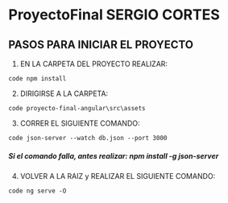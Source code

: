 # ProyectoFinal SERGIO CORTES

## PASOS PARA INICIAR EL PROYECTO

1. EN LA CARPETA DEL PROYECTO REALIZAR:

`code
npm install 
`

2. DIRIGIRSE A LA CARPETA:

`code
proyecto-final-angular\src\assets
`

3. CORRER EL SIGUIENTE COMANDO:

`code
json-server --watch db.json --port 3000
`

##### Si el comando falla, antes realizar: npm install -g json-server 

4. VOLVER A LA RAIZ y REALIZAR EL SIGUIENTE COMANDO:

`code
ng serve -O
`
